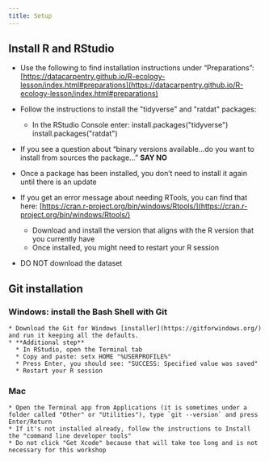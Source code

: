 ```yaml
---
title: Setup
---
```


## Install R and RStudio
  * Use the following to find installation instructions under “Preparations”: [https://datacarpentry.github.io/R-ecology-lesson/index.html#preparations](https://datacarpentry.github.io/R-ecology-lesson/index.html#preparations)  
      
* Follow the instructions to install the "tidyverse" and "ratdat" packages:  
  * In the RStudio Console enter: 
  install.packages("tidyverse")
  install.packages("ratdat")

* If you see a question about “binary versions available…do you want to install from sources the package…” **SAY NO**  
* Once a package has been installed, you don’t need to install it again until there is an update  
* If you get an error message about needing RTools, you can find that here: [https://cran.r-project.org/bin/windows/Rtools/](https://cran.r-project.org/bin/windows/Rtools/)  
  * Download and install the version that aligns with the R version that you currently have  
  * Once installed, you might need to restart your R session
    
* DO NOT download the dataset

## Git installation 

### **Windows**: install the Bash Shell with Git  
    * Download the Git for Windows [installer](https://gitforwindows.org/) and run it keeping all the defaults.  
    * **Additional step**    
      * In RStudio, open the Terminal tab  
      * Copy and paste: setx HOME "%USERPROFILE%"  
      * Press Enter, you should see: "SUCCESS: Specified value was saved"  
      * Restart your R session  
      
 ### **Mac**   
    * Open the Terminal app from Applications (it is sometimes under a folder called "Other" or "Utilities"), type `git --version` and press Enter/Return 
    * If it's not installed already, follow the instructions to Install the "command line developer tools"  
    * Do not click "Get Xcode" because that will take too long and is not necessary for this workshop   
